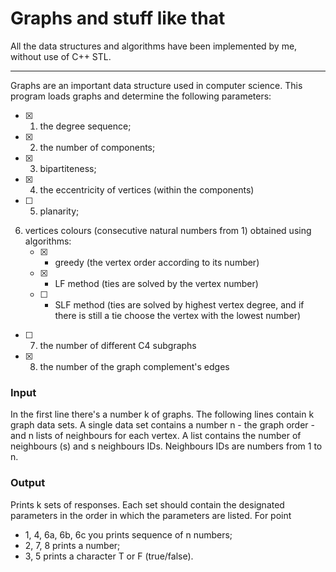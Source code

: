 # Graphs and stuff like that

All the data structures and algorithms have been implemented by me, without use of C++ STL.

---

Graphs are an important data structure used in computer science. This program loads graphs and determine the following parameters:

- [X] 1. the degree sequence;
- [X] 2. the number of components;
- [X] 3. bipartiteness;
- [X] 4. the eccentricity of vertices (within the components)
- [ ] 5. planarity;
6. vertices colours (consecutive natural numbers from 1) obtained using algorithms:
   - [X] - greedy (the vertex order according to its number)
   - [X] - LF method (ties are solved by the vertex number)
   - [ ] - SLF method (ties are solved by highest vertex degree, and if there is still a tie choose the vertex with the lowest number) 
- [ ] 7. the number of different C4 subgraphs
- [X] 8. the number of the graph complement's edges 

### Input
In the first line there's a number k of graphs.
The following lines contain k graph data sets.
A single data set contains a number n - the graph order - and n lists of neighbours for each vertex. A list contains the number of neighbours (s) and s neighbours IDs.
Neighbours IDs are numbers from 1 to n.
### Output
Prints k sets of responses. Each set should contain the designated parameters in the order in which the parameters are listed. For point
- 1, 4, 6a, 6b, 6c you prints sequence of n numbers;
- 2, 7, 8 prints a number;
- 3, 5 prints a character T or F (true/false). 

